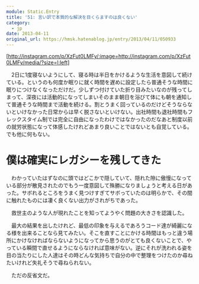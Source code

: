 ```yaml
---
module: Static.Entry
title: '51: 言い訳で本質的な解決を目くらますのは良くない'
category:
  - jp
date: 2013-04-11
original_url: https://hmsk.hatenablog.jp/entry/2013/04/11/050933
---
```


[http://instagram.com/p/XzFut0LMFy/:image=http://instagram.com/p/XzFut0LMFy/media/?size=l:left]

　2日に1度寝ないようにして、寝る時は半日をかけるような生活を意図して続けている。というのも何度か眠りに就く時間を遅めに設定したら普通そうな時間に眠りにつけなくなっただけだ。少しずつ付けていた折り目みたいなのが残ってしまって、深夜には活動的になってしまいそのまま朝日を浴びて体にも朝を通知して普通そうな時間まで活動を続ける。割とうまく回っているのだけどそうならないといけなかった日常からは早く脱さないといけない。出社時間も退社時間もフレックスタイム制では完全に自由になったわけではなかったのだなあと制度以前の就労状態になって体感したけれどあまり良いことではないとも自覚している。でも他に何もない。

# 僕は確実にレガシーを残してきた

　わかっていたはずなのに頭ではどこかで隠していて、隠れた隙に傲慢になっている部分が散見されたのでもう一度意図して殊勝になりましょうと考える日があった。サボれるところをうまく見つけすぎてサボっていたのは明らかで、その間に触れたものには凄く良くない出力がされがちであった。

　救世主のような人が現れたことを知ってようやく問題の大きさを認識した。

　最大の結果を出したけれど、最低の印象を与えるであろうコード達が綺麗になる様を出来ることなら見てみたい。そこを直すことにかける時間はもっと違う場所にかけなければならないようになってから思うのがとても良くないことで、やっている瞬間で直せるようにならなければ意味がない。逆にそれが洗われる姿を目の当たりにした人達はその時どんな気持ちで自分の中で整理をつけたのか尋ねたいけれど失礼そうで尋ねられない。

　ただの反省文だ。

